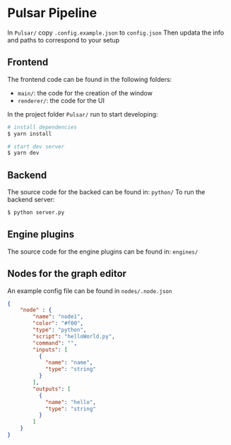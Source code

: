 # Pulsar Pipeline

In `Pulsar/` copy `.config.example.json` to `config.json`
Then updata the info and paths to correspond to your setup

## Frontend
The frontend code can be found in the following folders:
- `main/`: the code for the creation of the window
- `renderer/`: the code for the UI

In the project folder `Pulsar/` run to start developing:
```bash
# install dependencies
$ yarn install

# start dev server
$ yarn dev
```

## Backend
The source code for the backed can be found in: `python/`
To run the backend server:
```bash
$ python server.py
```

## Engine plugins
The source code for the engine plugins can be found in: `engines/`

## Nodes for the graph editor
An example config file can be found in `nodes/.node.json`
```json
{
    "node" : {
        "name": "node1",
        "color": "#f00",
        "type": "python",
        "script": "helloWorld.py",
        "command": "",
        "inputs": [
          {
            "name": "name",
            "type": "string"
          }
        ],
        "outputs": [
          {
            "name": "hello",
            "type": "string"
          }
        ]
    }
}
```
